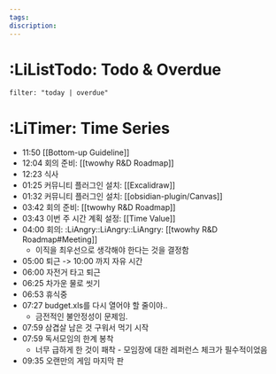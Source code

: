 ```yaml
---
tags: 
discription:
---
```


# :LiListTodo: Todo & Overdue
```todoist
filter: "today | overdue"
```

# :LiTimer: Time Series
- 11:50 [[Bottom-up Guideline]]
- 12:04 회의 준비: [[twowhy R&D Roadmap]]
- 12:23 식사
- 01:25 커뮤니티 플러그인 설치: [[Excalidraw]]
- 01:32 커뮤니티 플러그인 설치: [[obsidian-plugin/Canvas]]
- 03:42 회의 준비: [[twowhy R&D Roadmap]]
- 03:43 이번 주 시간 계획 설정: [[Time Value]]
- 04:00 회의: :LiAngry::LiAngry::LiAngry: [[twowhy R&D Roadmap#Meeting]]
	- 이직을 최우선으로 생각해야 한다는 것을 결정함
- 05:00 퇴근 -> 10:00 까지 자유 시간
- 06:00 자전거 타고 퇴근
- 06:25 차가운 물로 씻기
- 06:53 휴식중
- 07:27 budget.xls를 다시 열어야 할 줄이야..
	- 금전적인 불안정성이 문제임.
- 07:59 삼겹살 남은 것 구워서 먹기 시작
- 07:59 독서모임의 한계 봉착
	- 너무 급하게 한 것이 패착 - 모임장에 대한 레퍼런스 체크가 필수적이었음
- 09:35 오랜만의 게임 마지막 판